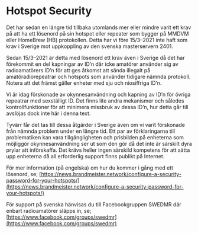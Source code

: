 # Hotspot Security

Det har sedan en längre tid tillbaka utomlands mer eller mindre varit ett krav på att ha ett lösenord på sin hotspot eller repeater som bygger på MMDVM eller HomeBrew (HB) protokollen. Detta har vi före 15/3–2021 inte haft som krav i Sverige mot uppkoppling av den svenska masterservern 2401.

Sedan 15/3–2021 är detta med lösenord ett krav även i Sverige då det har förekommit en del kapningar av ID’n där icke amatörer använder sig av radioamatörers ID’n för att ges åtkomst att sända illegalt på amatöradiorepeatrar och hotspots som använder tidigare nämnda protokoll. Notera att det främst gäller enheter med sju och niosiffriga ID’n.

Vi är idag förskonade av okynnesanvändning och kapning av ID’n för övriga repeatrar med sexställigt ID. Det finns lite andra mekanismer och således kontrollfunktioner för att minimera missbruk av dessa ID’n, hur detta går till avslöjas dock inte här i denna text.

Tyvärr får det tas till dessa åtgärder i Sverige även om vi varit förskonade från nämnda problem under en längre tid. Ett par av förklaringarna till problematiken kan vara tillgängligheten och prisbilden på enheterna som möjliggör okynnesanvändning ser ut som den gör då det inte är särskilt dyra prylar att införskaffa. Det krävs heller ingen särskild kompetens för att sätta upp enheterna då all erforderlig support finns publikt på Internet.

För mer information (på engelska) om hur du kommer i gång med ett lösenord, se; [https://news.brandmeister.network/configure-a-security-password-for-your-hotspots/](https://news.brandmeister.network/configure-a-security-password-for-your-hotspots/)

För support på svenska hänvisas du till Facebookgruppen SWEDMR där enbart radioamatörer släpps in, se; [https://www.facebook.com/groups/swedmr](https://www.facebook.com/groups/swedmr)
